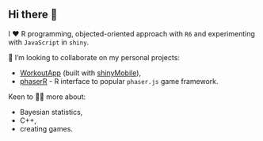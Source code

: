 ## Hi there 👋

I ❤️ R programming, objected-oriented approach with `R6` and experimenting with `JavaScript` in `shiny`.

👯 I’m looking to collaborate on my personal projects:
- [WorkoutApp](https://github.com/maciekbanas/WorkoutApp) (built with [shinyMobile](https://github.com/RinteRface/shinyMobile)),
- [phaserR](https://github.com/maciekbanas/phaserR) - R interface to popular `phaser.js` game framework.

Keen to 🧑‍🎓 more about:
- Bayesian statistics,
- C++,
- creating games.


<!--


Here are some ideas to get you started:

- 
- 🌱 I’m currently learning ...
- 👯 I’m looking to collaborate on ...
- 🤔 I’m looking for help with ...
- 💬 Ask me about ...
- 📫 How to reach me: ...
- 😄 Pronouns: ...
- ⚡ Fun fact: ...
-->
